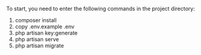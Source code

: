 To start, you need to enter the following commands in the project directory:
  1. composer install
  2. copy .env.example .env
  3. php artisan key:generate
  4. php artisan serve
  5. php artisan migrate
